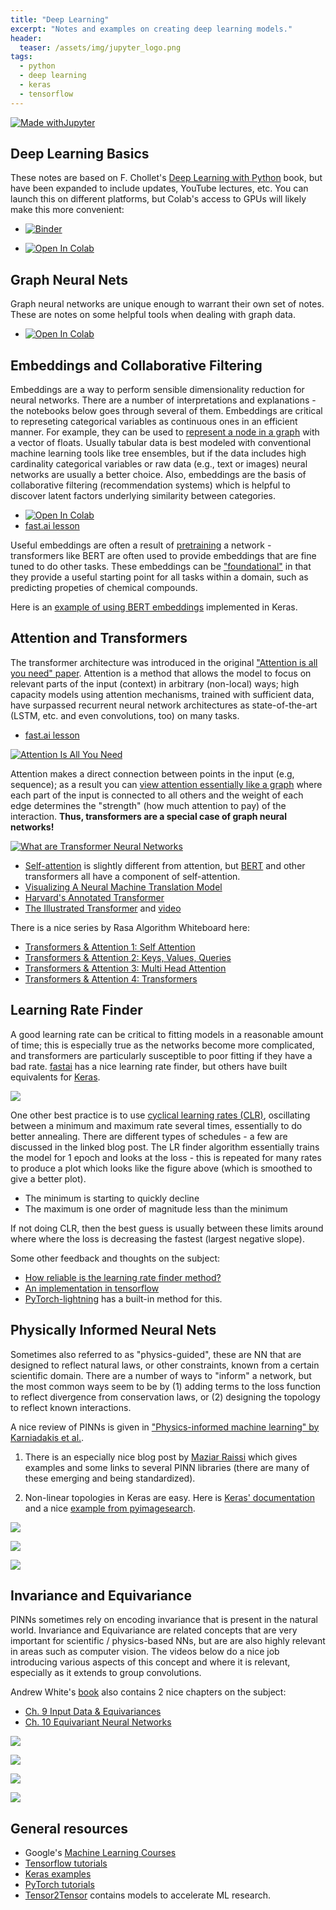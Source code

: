 ```yaml
---
title: "Deep Learning"
excerpt: "Notes and examples on creating deep learning models."
header:
  teaser: /assets/img/jupyter_logo.png
tags:
  - python
  - deep learning
  - keras
  - tensorflow
---
```


<!-- Enter details at https://mybinder.org/, then copy the badge below -->

[![Made withJupyter](https://img.shields.io/badge/Made%20with-Jupyter-orange?style=for-the-badge&logo=Jupyter)](https://jupyter.org/try)

Deep Learning Basics
---
These notes are based on F. Chollet's [Deep Learning with Python](https://www.amazon.com/Learning-Python-Second-Fran%C3%A7ois-Chollet/dp/1617296864) book, but have been expanded to include updates, YouTube lectures, etc.  You can launch this on different platforms, but Colab's access to GPUs will likely make this more convenient:
* [![Binder](https://mybinder.org/badge_logo.svg)](https://mybinder.org/v2/gh/nathan-mahynski/nathan-mahynski.github.io/public?filepath=%2F_notes%2Fdeep_learning%2Fdeep_learning_notes.ipynb)

* [![Open In Colab](https://colab.research.google.com/assets/colab-badge.svg)](https://colab.research.google.com/github/nathan-mahynski/nathan-mahynski.github.io/blob/public/_notes/deep_learning/deep_learning_notes.ipynb)

Graph Neural Nets
---
Graph neural networks are unique enough to warrant their own set of notes.  These are notes on some helpful tools when dealing with graph data.
 * [![Open In Colab](https://colab.research.google.com/assets/colab-badge.svg)](https://colab.research.google.com/github/nathan-mahynski/nathan-mahynski.github.io/blob/public/_notes/deep_learning/graph_nn_tools.ipynb)

Embeddings and Collaborative Filtering
---
Embeddings are a way to perform sensible dimensionality reduction for neural networks.  There are a number of interpretations and explanations - the notebooks below goes through several of them.  Embeddings are critical to represeting categorical variables as continuous ones in an efficient manner.  For example, they can be used to [represent a node in a graph](https://keras.io/examples/graph/node2vec_movielens) with a vector of floats. Usually tabular data is best modeled with conventional machine learning tools like tree ensembles, but if the data includes high cardinality categorical variables or raw data (e.g., text or images) neural networks are usually a better choice.  Also, embeddings are the basis of collaborative filtering (recommendation systems) which is helpful to discover latent factors underlying similarity between categories. 
* [![Open In Colab](https://colab.research.google.com/assets/colab-badge.svg)](https://colab.research.google.com/github/nathan-mahynski/nathan-mahynski.github.io/blob/public/_notes/deep_learning/embeddings.ipynb)
* [fast.ai lesson](https://course.fast.ai/Lessons/lesson7.html)

Useful embeddings are often a result of [pretraining](https://www.baeldung.com/cs/neural-network-pre-training) a network - transformers like BERT are often used to provide embeddings that are fine tuned to do other tasks.
These embeddings can be ["foundational"](https://arxiv.org/pdf/2209.01712v1.pdf) in that they provide a useful starting point for all tasks within a domain, such as predicting propeties of chemical compounds.

Here is an [example of using BERT embeddings](https://keras.io/examples/nlp/text_extraction_with_bert/) implemented in Keras.

Attention and Transformers
---
 The transformer architecture was introduced in the original ["Attention is all you need" paper](https://arxiv.org/abs/1706.03762). Attention is a method that allows the model to focus on relevant parts of the input (context) in arbitrary (non-local) ways; high capacity models using attention mechanisms, trained with sufficient data, have surpassed recurrent neural network architectures as state-of-the-art (LSTM, etc. and even convolutions, too) on many tasks.

 * [fast.ai lesson](https://course.fast.ai/Lessons/lesson24.html)

 [![Attention Is All You Need](https://img.youtube.com/vi/iDulhoQ2pro/0.jpg)](https://www.youtube.com/watch?v=iDulhoQ2pro)

Attention makes a direct connection between points in the input (e.g, sequence); as a result you can [view attention essentially like a graph](https://graphdeeplearning.github.io/post/transformers-are-gnns/) where each part of the input is connected to all others and the weight of each edge determines the "strength" (how much attention to pay) of the interaction. **Thus, transformers are a special case of graph neural networks!**

[![What are Transformer Neural Networks](https://img.youtube.com/vi/XSSTuhyAmnI/0.jpg)](https://www.youtube.com/watch?v=XSSTuhyAmnI)

 * [Self-attention](https://towardsdatascience.com/illustrated-self-attention-2d627e33b20a) is slightly different from attention, but [BERT](https://www.youtube.com/watch?v=-9evrZnBorM&list=WL&index=5) and other transformers all have a component of self-attention.
 * [Visualizing A Neural Machine Translation Model](https://jalammar.github.io/visualizing-neural-machine-translation-mechanics-of-seq2seq-models-with-attention/)
 * [Harvard's Annotated Transformer](http://nlp.seas.harvard.edu/annotated-transformer/)
 * [The Illustrated Transformer](https://jalammar.github.io/illustrated-transformer/) and [video](https://www.youtube.com/watch?v=-QH8fRhqFHM)

There is a nice series by Rasa Algorithm Whiteboard here:
* [Transformers & Attention 1: Self Attention](https://www.youtube.com/watch?v=yGTUuEx3GkA&list=WL&index=1)
* [Transformers & Attention 2: Keys, Values, Queries](https://www.youtube.com/watch?v=tIvKXrEDMhk&list=WL&index=3)
* [Transformers & Attention 3: Multi Head Attention](https://www.youtube.com/watch?v=23XUv0T9L5c&list=WL&index=4)
* [Transformers & Attention 4: Transformers](https://www.youtube.com/watch?v=EXNBy8G43MM&list=WL&index=2)

Learning Rate Finder
---
A good learning rate can be critical to fitting models in a reasonable amount of time; this is especially true as the networks become more complicated, and transformers are particularly susceptible to poor fitting if they have a bad rate.  [fastai](https://fastai1.fast.ai/callbacks.lr_finder.html) has a nice learning rate finder, but others have built equivalents for [Keras](https://pyimagesearch.com/2019/08/05/keras-learning-rate-finder/).

![](https://b2633864.smushcdn.com/2633864/wp-content/uploads/2019/08/keras_learning_rate_finder_header.png?lossy=1&strip=1&webp=1)

One other best practice is to use [cyclical learning rates (CLR)](https://pyimagesearch.com/2019/07/29/cyclical-learning-rates-with-keras-and-deep-learning/), oscillating between a minimum and maximum rate several times, essentially to do better annealing. There are different types of schedules - a few are discussed in the linked blog post. The LR finder algorithm essentially trains the model for 1 epoch and looks at the loss - this is repeated for many rates to produce a plot which looks like the figure above (which is smoothed to give a better plot).  
* The minimum is starting to quickly decline
* The maximum is one order of magnitude less than the minimum

If not doing CLR, then the best guess is usually between these limits around where where the loss is decreasing the fastest (largest negative slope).

Some other feedback and thoughts on the subject:
* [How reliable is the learning rate finder method?](https://blog.dataiku.com/the-learning-rate-finder-technique-how-reliable-is-it)
* [An implementation in tensorflow](https://towardsdatascience.com/the-learning-rate-finder-6618dfcb2025)
* [PyTorch-lightning](https://pytorch-lightning.readthedocs.io/en/1.4.9/advanced/lr_finder.html) has a built-in method for this.

Physically Informed Neural Nets
---
Sometimes also referred to as "physics-guided", these are NN that are designed to reflect natural laws, or other constraints, known from a certain scientific domain.  There are a number of ways to "inform" a network, but the most common ways seem to be by (1) adding terms to the loss function to reflect divergence from conservation laws, or (2) designing the topology to reflect known interactions.

A nice review of PINNs is given in ["Physics-informed machine learning" by Karniadakis et al.](https://www.nature.com/articles/s42254-021-00314-5). 

1. There is an especially nice blog post by [Maziar Raissi](https://maziarraissi.github.io/research/1_physics_informed_neural_networks/) which gives examples and some links to several PINN libraries (there are many of these emerging and being standardized).

2. Non-linear topologies in Keras are easy. Here is [Keras' documentation](https://keras.io/guides/functional_api/#manipulate-complex-graph-topologies) and a nice [example from pyimagesearch](https://pyimagesearch.com/2019/02/04/keras-multiple-inputs-and-mixed-data/). 

[![](https://img.youtube.com/vi/POsGBquHFaY/0.jpg)](https://www.youtube.com/watch?v=POsGBquHFaY&list=WL&index=14)

[![](https://img.youtube.com/vi/ZuSx0pYAZ_I/0.jpg)](https://www.youtube.com/watch?v=ZuSx0pYAZ_I&list=WL&index=1)

[![](https://img.youtube.com/vi/AU_ewEJMaLc/0.jpg)](https://www.youtube.com/watch?v=AU_ewEJMaLc&list=WL&index=10)

Invariance and Equivariance
---
PINNs sometimes rely on encoding invariance that is present in the natural world.  Invariance and Equivariance are related concepts that are very important for scientific / physics-based NNs, but are are also highly relevant in areas such as computer vision.  The videos below do a nice job introducing various aspects of this concept and where it is relevant, especially as it extends to group convolutions.

Andrew White's [book](https://dmol.pub/) also contains 2 nice chapters on the subject:
* [Ch. 9 Input Data & Equivariances](https://dmol.pub/dl/data.html)
* [Ch. 10 Equivariant Neural Networks](https://dmol.pub/dl/Equivariant.html)

[![](https://img.youtube.com/vi/a4Quhf9NhMY/0.jpg)](https://www.youtube.com/watch?v=a4Quhf9NhMY&list=WL&index=17)

[![](https://img.youtube.com/vi/2bP_KuBrXSc/0.jpg)](https://www.youtube.com/watch?v=2bP_KuBrXSc&list=WL&index=19)

[![](https://img.youtube.com/vi/z2OEyUgSH2c/0.jpg)](https://www.youtube.com/watch?v=z2OEyUgSH2c&list=WL&index=11)

[![](https://img.youtube.com/vi/0_O8PdZBc5s/0.jpg)](https://www.youtube.com/watch?v=0_O8PdZBc5s&list=WL&index=12)

General resources
---
* Google's [Machine Learning Courses](https://developers.google.com/machine-learning)
* [Tensorflow tutorials](https://www.tensorflow.org/tutorials)
* [Keras examples](https://keras.io/examples/)
* [PyTorch tutorials](https://pytorch.org/tutorials/beginner/basics/intro.html)
* [Tensor2Tensor](https://github.com/tensorflow/tensor2tensor) contains models to accelerate ML research.
